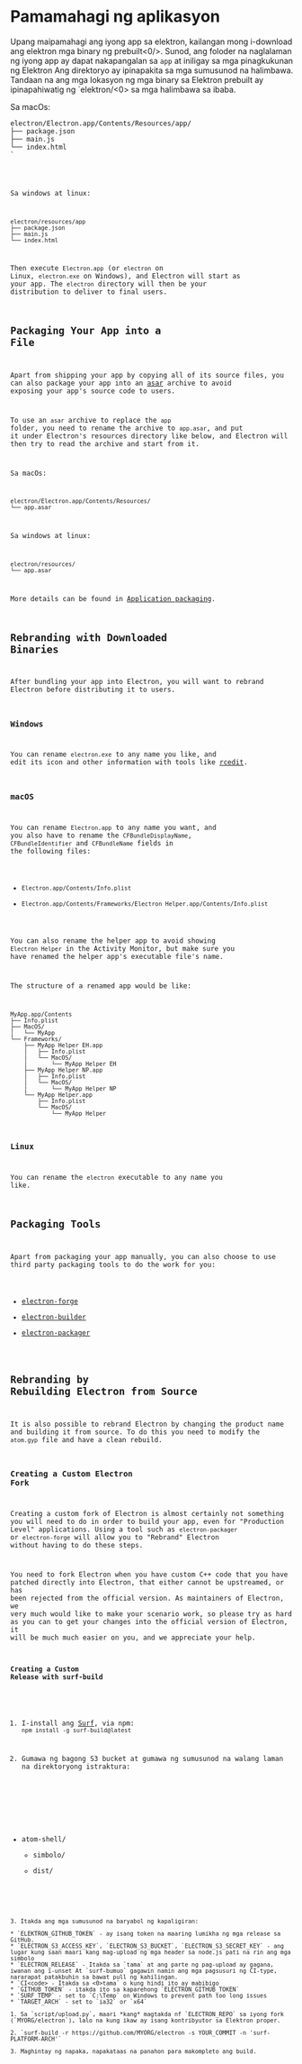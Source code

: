 # Pamamahagi ng aplikasyon

Upang maipamahagi ang iyong app sa elektron, kailangan mong i-download ang elektron mga binary ng prebuilt<0/>. Sunod, ang foloder na naglalaman ng iyong app ay dapat nakapangalan sa `app` at iniligay sa mga pinagkukunan ng Elektron Ang direktoryo ay ipinapakita sa mga sumusunod na halimbawa. Tandaan na ang mga lokasyon ng mga binary sa Elektron prebuilt ay ipinapahiwatig ng `elektron/<0> sa mga halimbawa sa ibaba.</p>

<p>Sa macOs:</p>

<pre><code class="text">electron/Electron.app/Contents/Resources/app/
├── package.json
├── main.js
└── index.html
`</pre> 

Sa windows at linux:

```text
electron/resources/app
├── package.json
├── main.js
└── index.html
```

Then execute `Electron.app` (or `electron` on Linux, `electron.exe` on Windows), and Electron will start as your app. The `electron` directory will then be your distribution to deliver to final users.

## Packaging Your App into a File

Apart from shipping your app by copying all of its source files, you can also package your app into an [asar](https://github.com/electron/asar) archive to avoid exposing your app's source code to users.

To use an `asar` archive to replace the `app` folder, you need to rename the archive to `app.asar`, and put it under Electron's resources directory like below, and Electron will then try to read the archive and start from it.

Sa macOs:

```text
electron/Electron.app/Contents/Resources/
└── app.asar
```

Sa windows at linux:

```text
electron/resources/
└── app.asar
```

More details can be found in [Application packaging](application-packaging.md).

## Rebranding with Downloaded Binaries

After bundling your app into Electron, you will want to rebrand Electron before distributing it to users.

### Windows

You can rename `electron.exe` to any name you like, and edit its icon and other information with tools like [rcedit](https://github.com/atom/rcedit).

### macOS

You can rename `Electron.app` to any name you want, and you also have to rename the `CFBundleDisplayName`, `CFBundleIdentifier` and `CFBundleName` fields in the following files:

* `Electron.app/Contents/Info.plist`
* `Electron.app/Contents/Frameworks/Electron Helper.app/Contents/Info.plist`

You can also rename the helper app to avoid showing `Electron Helper` in the Activity Monitor, but make sure you have renamed the helper app's executable file's name.

The structure of a renamed app would be like:

```text
MyApp.app/Contents
├── Info.plist
├── MacOS/
│   └── MyApp
└── Frameworks/
    ├── MyApp Helper EH.app
    |   ├── Info.plist
    |   └── MacOS/
    |       └── MyApp Helper EH
    ├── MyApp Helper NP.app
    |   ├── Info.plist
    |   └── MacOS/
    |       └── MyApp Helper NP
    └── MyApp Helper.app
        ├── Info.plist
        └── MacOS/
            └── MyApp Helper
```

### Linux

You can rename the `electron` executable to any name you like.

## Packaging Tools

Apart from packaging your app manually, you can also choose to use third party packaging tools to do the work for you:

* [electron-forge](https://github.com/electron-userland/electron-forge)
* [electron-builder](https://github.com/electron-userland/electron-builder)
* [electron-packager](https://github.com/electron-userland/electron-packager)

## Rebranding by Rebuilding Electron from Source

It is also possible to rebrand Electron by changing the product name and building it from source. To do this you need to modify the `atom.gyp` file and have a clean rebuild.

### Creating a Custom Electron Fork

Creating a custom fork of Electron is almost certainly not something you will need to do in order to build your app, even for "Production Level" applications. Using a tool such as `electron-packager` or `electron-forge` will allow you to "Rebrand" Electron without having to do these steps.

You need to fork Electron when you have custom C++ code that you have patched directly into Electron, that either cannot be upstreamed, or has been rejected from the official version. As maintainers of Electron, we very much would like to make your scenario work, so please try as hard as you can to get your changes into the official version of Electron, it will be much much easier on you, and we appreciate your help.

#### Creating a Custom Release with surf-build

1. I-install ang [Surf](https://github.com/surf-build/surf), via npm: `npm install -g surf-build@latest`

2. Gumawa ng bagong S3 bucket at gumawa ng sumusunod na walang laman na direktoryong istraktura:
    
    ```sh
- atom-shell/
  - simbolo/
  - dist/
```

3. Itakda ang mga sumusunod na baryabol ng kapaligiran:

* `ELEKTRON_GITHUB_TOKEN` - ay isang token na maaring lumikha ng mga release sa GitHub.
* `ELECTRON_S3_ACCESS_KEY`, `ELECTRON_S3_BUCKET`, `ELECTRON_S3_SECRET_KEY` - ang lugar kung saan maari kang mag-upload ng mga header sa node.js pati na rin ang mga simbolo
* `ELECTRON_RELEASE` - Itakda sa `tama` at ang parte ng pag-upload ay gagana, iwanan ang i-unset At `surf-bumuo` gagawin namin ang mga pagsusuri ng CI-type, nararapat patakbuhin sa bawat pull ng kahilingan.
* `CI<code> - Itakda sa <0>tama` o kung hindi ito ay mabibigo
* `GITHUB_TOKEN` - itakda ito sa kaparehong `ELECTRON_GITHUB_TOKEN`
* `SURF_TEMP` - set to `C:\Temp` on Windows to prevent path too long issues
* `TARGET_ARCH` - set to `ia32` or `x64`

1. Sa `script/upload.py`, maari *kang* magtakda nf `ELECTRON_REPO` sa iyong fork (`MYORG/electron`), lalo na kung ikaw ay isang kontribyutor sa Elektron proper.

2. `surf-build -r https://github.com/MYORG/electron -s YOUR_COMMIT -n 'surf-PLATFORM-ARCH'`

3. Maghintay ng napaka, napakataas na panahon para makompleto ang build.